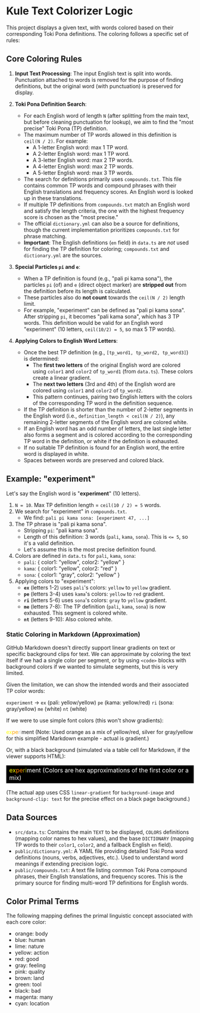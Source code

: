 # Kule Text Colorizer Logic

This project displays a given text, with words colored based on their corresponding Toki Pona definitions. The coloring follows a specific set of rules:

## Core Coloring Rules

1.  **Input Text Processing**: The input English text is split into words. Punctuation attached to words is removed for the purpose of finding definitions, but the original word (with punctuation) is preserved for display.

2.  **Toki Pona Definition Search**:

    - For each English word of length `N` (after splitting from the main text, but before cleaning punctuation for lookup), we aim to find the "most precise" Toki Pona (TP) definition.
    - The maximum number of TP words allowed in this definition is `ceil(N / 2)`. For example:
      - A 1-letter English word: max 1 TP word.
      - A 2-letter English word: max 1 TP word.
      - A 3-letter English word: max 2 TP words.
      - A 4-letter English word: max 2 TP words.
      - A 5-letter English word: max 3 TP words.
    - The search for definitions primarily uses `compounds.txt`. This file contains common TP words and compound phrases with their English translations and frequency scores. An English word is looked up in these translations.
    - If multiple TP definitions from `compounds.txt` match an English word and satisfy the length criteria, the one with the highest frequency score is chosen as the "most precise."
    - The official `dictionary.yml` can also be a source for definitions, though the current implementation prioritizes `compounds.txt` for phrase matching.
    - **Important**: The English definitions (`en` field) in `data.ts` are _not_ used for finding the TP definition for coloring; `compounds.txt` and `dictionary.yml` are the sources.

3.  **Special Particles `pi` and `e`**:

    - When a TP definition is found (e.g., "pali pi kama sona"), the particles `pi` (of) and `e` (direct object marker) are **stripped out** from the definition before its length is calculated.
    - These particles also do **not count** towards the `ceil(N / 2)` length limit.
    - For example, "experiment" can be defined as "pali pi kama sona". After stripping `pi`, it becomes "pali kama sona", which has 3 TP words. This definition would be valid for an English word "experiment" (10 letters, `ceil(10/2) = 5`, so max 5 TP words).

4.  **Applying Colors to English Word Letters**:
    - Once the best TP definition (e.g., `[tp_word1, tp_word2, tp_word3]`) is determined:
      - The **first two letters** of the original English word are colored using `color1` and `color2` of `tp_word1` (from `data.ts`). These colors create a linear gradient.
      - The **next two letters** (3rd and 4th) of the English word are colored using `color1` and `color2` of `tp_word2`.
      - This pattern continues, pairing two English letters with the colors of the corresponding TP word in the definition sequence.
    - If the TP definition is shorter than the number of 2-letter segments in the English word (i.e., `definition_length < ceil(N / 2)`), any remaining 2-letter segments of the English word are colored white.
    - If an English word has an odd number of letters, the last single letter also forms a segment and is colored according to the corresponding TP word in the definition, or white if the definition is exhausted.
    - If no suitable TP definition is found for an English word, the entire word is displayed in white.
    - Spaces between words are preserved and colored black.

## Example: "experiment"

Let's say the English word is "**experiment**" (10 letters).

1.  `N = 10`. Max TP definition length = `ceil(10 / 2) = 5` words.
2.  We search for "experiment" in `compounds.txt`.
    - We find: `pali pi kama sona: [experiment 47, ...]`
3.  The TP phrase is "pali pi kama sona".
    - Stripping `pi`: "pali kama sona".
    - Length of this definition: 3 words (`pali`, `kama`, `sona`). This is `<= 5`, so it's a valid definition.
    - Let's assume this is the most precise definition found.
4.  Colors are defined in `data.ts` for `pali`, `kama`, `sona`:
    - `pali`: { color1: "yellow", color2: "yellow" }
    - `kama`: { color1: "yellow", color2: "red" }
    - `sona`: { color1: "gray", color2: "yellow" }
5.  Applying colors to "experiment":
    - **`ex`** (letters 1-2) uses `pali`'s colors: `yellow` to `yellow` gradient.
    - **`pe`** (letters 3-4) uses `kama`'s colors: `yellow` to `red` gradient.
    - **`ri`** (letters 5-6) uses `sona`'s colors: `gray` to `yellow` gradient.
    - **`me`** (letters 7-8): The TP definition (`pali`, `kama`, `sona`) is now exhausted. This segment is colored white.
    - **`nt`** (letters 9-10): Also colored white.

### Static Coloring in Markdown (Approximation)

GitHub Markdown doesn't directly support linear gradients on text or specific background clips for text. We can approximate by coloring the text itself if we had a single color per segment, or by using `<code>` blocks with background colors if we wanted to simulate segments, but this is very limited.

Given the limitation, we can show the intended words and their associated TP color words:

`experiment` ->
`ex` (pali: yellow/yellow) `pe` (kama: yellow/red) `ri` (sona: gray/yellow) `me` (white) `nt` (white)

If we were to use simple font colors (this won't show gradients):

<span style="color:yellow;">ex</span><span style="color:orange;">pe</span><span style="color:silver;">ri</span>ment
(Note: Used orange as a mix of yellow/red, silver for gray/yellow for this simplified Markdown example - actual is gradient.)

Or, with a black background (simulated via a table cell for Markdown, if the viewer supports HTML):

<table>
<tr>
<td style="background-color:black; color:white;">
<span style="color:#ffff00;">ex</span><span style="color:#ff8000;">pe</span><span style="color:#b7b700;">ri</span>ment
(Colors are hex approximations of the first color or a mix)
</td>
</tr>
</table>

(The actual app uses CSS `linear-gradient` for `background-image` and `background-clip: text` for the precise effect on a black page background.)

## Data Sources

- `src/data.ts`: Contains the main `TEXT` to be displayed, `COLORS` definitions (mapping color names to hex values), and the base `DICTIONARY` (mapping TP words to their `color1`, `color2`, and a fallback English `en` field).
- `public/dictionary.yml`: A YAML file providing detailed Toki Pona word definitions (nouns, verbs, adjectives, etc.). Used to understand word meanings if extending precision logic.
- `public/compounds.txt`: A text file listing common Toki Pona compound phrases, their English translations, and frequency scores. This is the primary source for finding multi-word TP definitions for English words.

## Color Primal Terms

The following mapping defines the primal linguistic concept associated with each core color:

- orange: body
- blue: human
- lime: nature
- yellow: action
- red: good
- gray: feeling
- pink: quality
- brown: land
- green: tool
- black: bad
- magenta: many
- cyan: location

